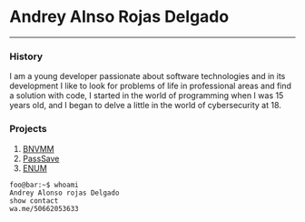 # Andrey Alnso Rojas Delgado
---------------------------------
### History
I am a young developer passionate about software technologies and in its development I like to look for problems of life in professional areas and find a solution with code, I started in the world of programming when I was 15 years old, and I began to delve a little in the world of cybersecurity at 18.

### Projects

1. [BNVMM](https://github.com/AndreyRojasD/BNVMM)
2. [ PassSave](https://github.com/AndreyRojasD/PassSave)
3. [ENUM](https://github.com/AndreyRojasD/Enum)

```console
foo@bar:~$ whoami
Andrey Alonso rojas Delgado
show contact
wa.me/50662053633
```

